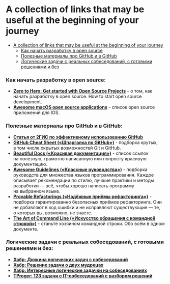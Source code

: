 # A collection of links that may be useful at the beginning of your journey


- [A collection of links that may be useful at the beginning of your journey](#a-collection-of-links-that-may-be-useful-at-the-beginning-of-your-journey)
    - [Как начать разработку в open source](##Как-начать-разработку-в-open-source)
    - [Полезные материалы про GitHub и в GitHub](##Полезные-материалы-про-GitHub-и-в-GitHub)
    - [Логические задачи с реальных собеседований, с готовыми решениями и без](##Логические-задачи-с-реальных-собеседований,-с-готовыми-решениями-и-без)



### Как начать разработку в open source:
- [**Zero to Hero: Get started with Open Source Projects**](https://dev.to/ruppysuppy/zero-to-hero-get-started-with-open-source-10b7) - о том, как начать разработку в open source. How to start open source development.
- [**Awesome macOS open source applications**](https://github.com/serhii-londar/open-source-mac-os-apps) - список open source приложений для IOS.

### Полезные материалы про GitHub и в GitHub:

- [**Статья от 2ГИС по эффективному использованию GitHub**](https://habr.com/ru/companies/2gis/articles/306166/)
- [**GitHub Cheat Sheet («Шпаргалка по GitHub»)**](https://github.com/tiimgreen/github-cheat-sheet) - подборка крутых, в том числе скрытых возможностей Git и GitHub.
- **[Beautiful Docs («Красивая документация»)](https://github.com/matheusfelipeog/beautiful-docs)** - список ссылок на полезную, грамотно написанную или попросту красивую документацию.
- **[Awesome Guidelines («Классные руководства»)](https://github.com/Kristories/awesome-guidelines)** - подборка руководств для множества языков программирования. Каждое описывает рекомендации по стилю, лучшие практики и методы разработки — всё, чтобы хорошо написать программу на выбранном языке.
- **[Provable Refactorings («Надёжные приёмы рефакторинга»)](https://github.com/digdeeproots/provable-refactorings)** - подборка гарантированно безопасных приёмов рефакторинга. Они не добавляют в код ошибки и не исправляют существующие — те, о которых вы, возможно, не знаете.
- **[The Art of Command Line («Искусство обращения с командной строкой»)](https://github.com/jlevy/the-art-of-command-line)** - станьте хозяином командной строки. Обо всём в одном документе.

### Логические задачи с реальных собеседований, с готовыми решениями и без:

- [**Хабр: Дюжина логических задач с собеседований**](https://habr.com/ru/articles/230881/)
- [**Хабр: Решение задачи о двух мудрецах**](https://habr.com/ru/articles/378593/)
- [**Хабр: Интересные логические задачки на собеседованиях**](https://habr.com/ru/articles/342304/)
- [**TProger: 123 задачи с IT-собеседований с разбором решений**](https://tproger.ru/articles/problems)
